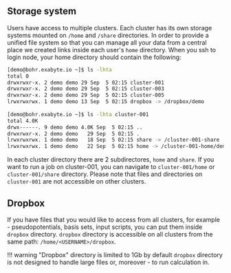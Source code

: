 <!-- by MM -->

## Storage system

Users have access to multiple clusters. Each cluster has its own storage systems mounted on `/home` and `/share` directories. In order to provide a unified file system so that you can manage all your data from a central place we created links inside each user's `home` directory. When you ssh to login node, your home directory should contain the following:

```bash
[demo@bohr.exabyte.io ~]$ ls -lhta
total 0
drwxrwxr-x. 2 demo demo 29 Sep  5 02:15 cluster-001
drwxrwxr-x. 2 demo demo 29 Sep  5 02:15 cluster-003
drwxrwxr-x. 2 demo demo 29 Sep  5 02:15 cluster-005
lrwxrwxrwx. 1 demo demo 13 Sep  5 02:15 dropbox -> /dropbox/demo
  
[demo@bohr.exabyte.io ~]$ ls -lhta cluster-001
total 4.0K
drwx------. 9 demo demo 4.0K Sep  5 02:15 ..
drwxrwxr-x. 2 demo demo   29 Sep  5 02:15 .
lrwxrwxrwx. 1 demo demo   18 Sep  5 02:15 share -> /cluster-001-share
lrwxrwxrwx. 1 demo demo   22 Sep  5 02:15 home -> /cluster-001-home/demo
```

In each cluster directory there are 2 subdirectores, `home` and `share`. If you want to run a job on cluster-001, you can navigate to `cluster-001/home` or `cluster-001/share` directory. Please note that files and directories on `cluster-001` are not accessible on other clusters. 

## Dropbox

If you have files that you would like to access from all clusters, for example - pseudopotentials, basis sets, input scripts, you can put them inside `dropbox` directory. `dropbox` directory is accessible on all clusters from the same path: `/home/<USERNAME>/dropbox`. 

!!! warning "Dropbox" directory is limited to 1Gb by default
    `dropbox` directory is not designed to handle large files or, moreover - to run calculation in.
